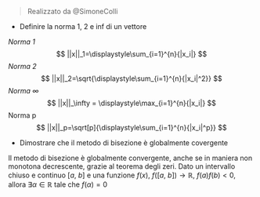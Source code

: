 > Realizzato da @SimoneColli
- Definire la norma 1, 2 e inf di un vettore

_Norma 1_
$$
||x||_1=\displaystyle\sum_{i=1}^{n}{|x_i|}
$$
_Norma 2_
$$
||x||_2=\sqrt{\displaystyle\sum_{i=1}^{n}{|x_i|^2}}
$$
_Norma $\infty$_
$$
||x||_\infty = \displaystyle\max_{i=1}^{n}{|x_i|}
$$
Norma p
$$
||x||_p=\sqrt[p]{\displaystyle\sum_{i=1}^{n}{|x_i|^p}}
$$

 - Dimostrare che il metodo di bisezione è globalmente covergente

Il metodo di bisezione è globalmente convergente, anche se in maniera non monotona decrescente, grazie al teorema degli zeri.
Dato un intervallo chiuso e continuo $[a,\ b]$ e una funzione $f(x)$, $f([a,\ b])\to\mathbb{R}$,  $f(a)f(b)<0$, allora $\exists\alpha\in\mathbb{R}$ tale che $f(\alpha)=0$
